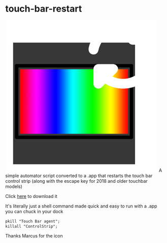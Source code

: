 # touch-bar-restart
![icon](https://github.com/zacharyspaton/touch-bar-restart/blob/master/bruh.png?raw=true)
A simple automator script converted to a .app that restarts the touch bar control strip (along with the escape key for 2018 and older touchbar models)

Click [here](https://github.com/zacharyspaton/touch-bar-restart/raw/master/Restart%20Control%20Strip.app.zip) to download it

It's literally just a shell command made quick and easy to run with a .app you can chuck in your dock
```
pkill "Touch Bar agent";
killall "ControlStrip";
```

Thanks Marcus for the icon
